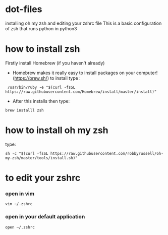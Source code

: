 # dot-files
installing oh my zsh and editing your zshrc file
This is a basic configuration of zsh that runs python in python3 

# how to install zsh
Firstly install Homebrew (if you haven't already)
  - Homebrew makes it really easy to install packages on your computer! (https://brew.sh/)
to install type :
```
 /usr/bin/ruby -e "$(curl -fsSL https://raw.githubusercontent.com/Homebrew/install/master/install)"
```
  - After this installs then type:
```
brew installl zsh
```
# how to install oh my zsh
type:
```
sh -c "$(curl -fsSL https://raw.githubusercontent.com/robbyrussell/oh-my-zsh/master/tools/install.sh)"
```

# to edit your zshrc

### open in vim
```
vim ~/.zshrc
```
### open in your default application

```
open ~/.zshrc
```
